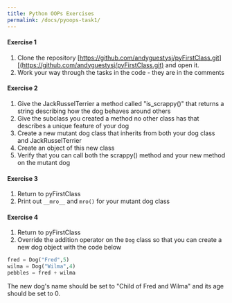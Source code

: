 ```yaml
---
title: Python OOPs Exercises
permalink: /docs/pyoops-task1/
---
```

#### Exercise 1 

1. Clone the repository [https://github.com/andyguestysj/pyFirstClass.git][(https://github.com/andyguestysj/pyFirstClass.git) and open it.
2. Work your way through the tasks in the code - they are in the comments

#### Exercise 2 
1. Give the JackRusselTerrier a method called "is_scrappy()" that returns a string describing how the dog behaves around others
2. Give the subclass you created a method no other class has that describes a unique feature of your dog
3. Create a new mutant dog class that inherits from both your dog class and JackRusselTerrier
4. Create an object of this new class
5. Verify that you can call both the scrappy() method and your new method on the mutant dog

#### Exercise 3
1. Return to pyFirstClass
2. Print out `__mro__` and `mro()` for your mutant dog class
#### Exercise 4
1. Return to pyFirstClass
2. Override the addition operator on the `Dog` class so that you can create a new dog object with the code below
```python
fred = Dog("Fred",5)
wilma = Dog("Wilma",4)
pebbles = fred + wilma
```
The new dog's name should be set to "Child of Fred and Wilma" and its age should be set to 0.
